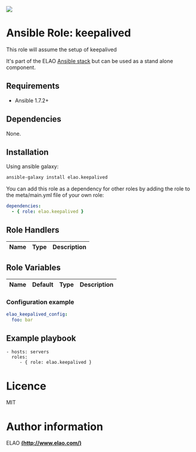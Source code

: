 <img src="http://www.elao.com/images/corpo/logo_red_small.png"/>

# Ansible Role: keepalived

This role will assume the setup of keepalived

It's part of the ELAO [Ansible stack](http://ansible.elao.com) but can be used as a stand alone component.

## Requirements

- Ansible 1.7.2+

## Dependencies

None.

## Installation

Using ansible galaxy:

```bash
ansible-galaxy install elao.keepalived
```
You can add this role as a dependency for other roles by adding the role to the meta/main.yml file of your own role:

```yaml
dependencies:
  - { role: elao.keepalived }
```

## Role Handlers

|Name|Type|Description|
|----|----|-----------|

## Role Variables

|Name|Default|Type|Description|
|----|-------|----|-----------|

### Configuration example

```yaml
elao_keepalived_config:
  foo: bar
```

## Example playbook

    - hosts: servers
      roles:
         - { role: elao.keepalived }

# Licence

MIT

# Author information

ELAO [**(http://www.elao.com/)**](http://www.elao.com)
